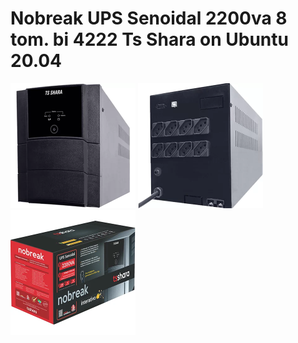 # Nobreak UPS Senoidal 2200va 8 tom. bi 4222 Ts Shara on Ubuntu 20.04

<img alt="Front panel" src="images/tsshara_front_panel.png" width="200" height="200">
<img alt="Rear panel" src="images/tsshara_rear_panel.png" width="200" height="200">
<img alt="Packaging" src="images/tsshara_packaging.png" width="200" height="200">
